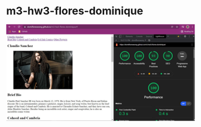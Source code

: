 # m3-hw3-flores-dominique

![Lighthouse Report](https://github.com/domifloreswong/m3-hw3-flores-dominique/blob/ac518ae2384b8ac94fc20668730e10a23c81c05a/Claudio%20Pics/Lighthouse%20Report.JPG) 

